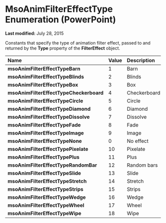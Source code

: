 
# MsoAnimFilterEffectType Enumeration (PowerPoint)

 **Last modified:** July 28, 2015

Constants that specify the type of animation filter effect, passed to and returned by the  **Type** property of the **FilterEffect** object.


|**Name**|**Value**|**Description**|
|:-----|:-----|:-----|
| **msoAnimFilterEffectTypeBarn**|1|Barn|
| **msoAnimFilterEffectTypeBlinds**|2|Blinds|
| **msoAnimFilterEffectTypeBox**|3|Box|
| **msoAnimFilterEffectTypeCheckerboard**|4|Checkerboard|
| **msoAnimFilterEffectTypeCircle**|5|Circle|
| **msoAnimFilterEffectTypeDiamond**|6|Diamond|
| **msoAnimFilterEffectTypeDissolve**|7|Dissolve|
| **msoAnimFilterEffectTypeFade**|8|Fade|
| **msoAnimFilterEffectTypeImage**|9|Image|
| **msoAnimFilterEffectTypeNone**|0|No effect|
| **msoAnimFilterEffectTypePixelate**|10|Pixelate|
| **msoAnimFilterEffectTypePlus**|11|Plus|
| **msoAnimFilterEffectTypeRandomBar**|12|Random bars|
| **msoAnimFilterEffectTypeSlide**|13|Slide|
| **msoAnimFilterEffectTypeStretch**|14|Stretch|
| **msoAnimFilterEffectTypeStrips**|15|Strips|
| **msoAnimFilterEffectTypeWedge**|16|Wedge|
| **msoAnimFilterEffectTypeWheel**|17|Wheel|
| **msoAnimFilterEffectTypeWipe**|18|Wipe|
